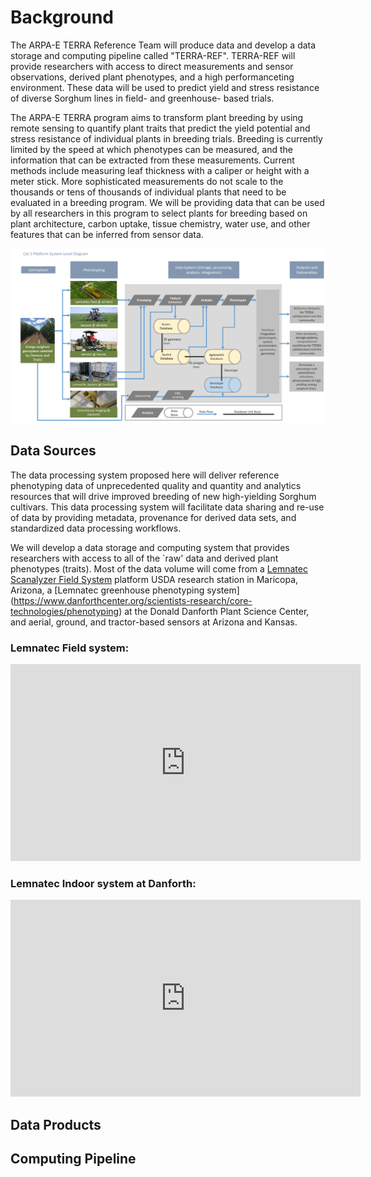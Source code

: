 # Background

The ARPA-E TERRA Reference Team will produce data and develop a data storage and computing pipeline called "TERRA-REF". 
TERRA-REF will provide researchers with access to direct measurements and sensor observations, derived plant phenotypes, and a high performanceting environment. 
These data will be used to predict yield and stress resistance of diverse Sorghum lines in field- and greenhouse- based trials.

The ARPA-E TERRA program aims to transform plant breeding by using remote sensing to quantify plant traits that predict the yield potential and stress resistance of individual plants in breeding trials. Breeding is currently limited by the speed at which phenotypes can be measured, and the information that can be extracted from these measurements. Current methods include measuring leaf thickness with a caliper or height with a meter stick. More sophisticated measurements do not scale to the thousands or tens of thousands of individual plants that need to be evaluated in a breeding program. We will be providing data that can be used by all researchers in this program to select plants for breeding based on plant architecture, carbon uptake, tissue chemistry, water use, and other features that can be inferred from sensor data.  

![](Cat5_system_level_diagram.png)

## Data Sources

The data processing system proposed here will deliver reference phenotyping data of unprecedented quality and quantity and analytics resources that will drive improved breeding of new high-yielding Sorghum cultivars. This data processing system will facilitate data sharing and re-use of data by providing metadata, provenance for derived data sets, and standardized data processing workflows.


We will develop a data storage and computing system that provides researchers with access to all of the `raw' data and derived plant phenotypes (traits). Most of the data volume will come from a [Lemnatec Scanalyzer Field System](http://www.lemnatec.com/products/hardware-solutions/scanalyzer-field/) platform  USDA research station in Maricopa, Arizona, a [Lemnatec greenhouse phenotyping system] (https://www.danforthcenter.org/scientists-research/core-technologies/phenotyping) at the Donald Danforth Plant Science Center,  and aerial, ground, and tractor-based sensors at Arizona and Kansas.

### Lemnatec Field system:

<iframe width="560" height="315" src="https://www.youtube.com/embed/ZjWxqqRynJg?rel=0&amp;showinfo=0" frameborder="0" allowfullscreen></iframe>


### Lemnatec Indoor system at Danforth:

<iframe width="560" height="315" src="https://www.youtube.com/embed/QCgLuIqiC9E?rel=0&amp;showinfo=0" frameborder="0" allowfullscreen></iframe>

## Data Products



## Computing Pipeline
